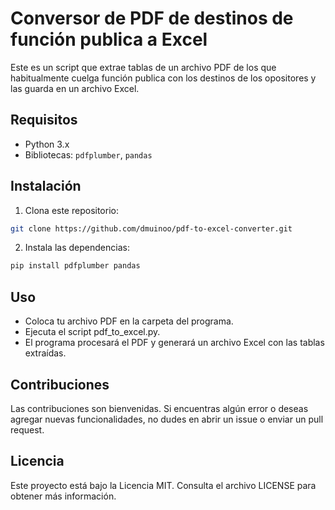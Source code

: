 # Conversor de PDF de destinos de función publica a Excel

Este es un script que extrae tablas de un archivo PDF de los que habitualmente cuelga función publica con los destinos de los opositores y las guarda en un archivo Excel.

## Requisitos

- Python 3.x
- Bibliotecas: `pdfplumber`, `pandas`

## Instalación

1. Clona este repositorio:
```bash
git clone https://github.com/dmuinoo/pdf-to-excel-converter.git
```


2. Instala las dependencias:
```bash
pip install pdfplumber pandas
```
## Uso
- Coloca tu archivo PDF en la carpeta del programa.
- Ejecuta el script pdf_to_excel.py.
- El programa procesará el PDF y generará un archivo Excel con las tablas extraídas.
## Contribuciones
Las contribuciones son bienvenidas. Si encuentras algún error o deseas agregar nuevas funcionalidades, no dudes en abrir un issue o enviar un pull request.

## Licencia
Este proyecto está bajo la Licencia MIT. Consulta el archivo LICENSE para obtener más información.
